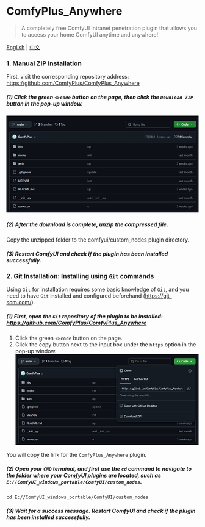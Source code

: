 # ComfyPlus_Anywhere

> A completely free ComfyUI intranet penetration plugin that allows you to access your home ComfyUI anytime and anywhere!

[English](./README.md) | [中文](./README_zh.md) 

### 1. Manual ZIP Installation

First, visit the corresponding repository address: https://github.com/ComfyPlus/ComfyPlus_Anywhere

##### (1) Click the green `<>code` button on the page, then click the `Download ZIP` button in the pop-up window.

![demo](images/1.jpg)

##### (2) After the download is complete, unzip the compressed file.

Copy the unzipped folder to the comfyui/custom_nodes plugin directory.

##### (3) Restart ComfyUI and check if the plugin has been installed successfully.

### 2. Git Installation: Installing using `Git` commands

Using `Git` for installation requires some basic knowledge of `Git`, and you need to have `Git` installed and configured beforehand (https://git-scm.com/).

##### (1) First, open the `Git` repository of the plugin to be installed: https://github.com/ComfyPlus/ComfyPlus_Anywhere

1. Click the green `<>code` button on the page.
2. Click the copy button next to the input box under the `https` option in the pop-up window.
    ![demo](images/2.jpg)

You will copy the link for the `ComfyPlus_Anywhere` plugin.

##### (2) Open your `CMD` terminal, and first use the `cd` command to navigate to the folder where your ComfyUI plugins are located, such as `E://ComfyUI_windows_portable/ComfyUI/custom_nodes`.

```
cd E://ComfyUI_windows_portable/ComfyUI/custom_nodes
```

##### (3) Wait for a success message. Restart ComfyUI and check if the plugin has been installed successfully.